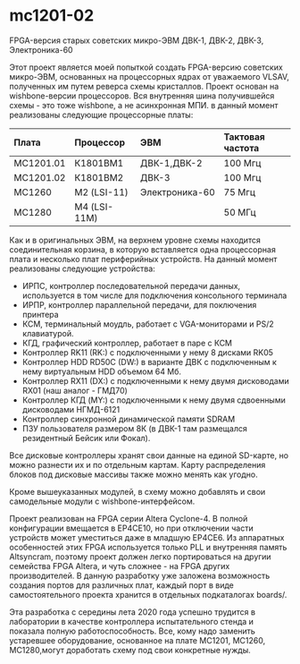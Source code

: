 # mc1201-02
FPGA-версия старых советских микро-ЭВМ ДВК-1, ДВК-2, ДВК-3, Электроника-60

Этот проект является моей попыткой создать FPGA-версию советских микро-ЭВМ, основанных на процессорных ядрах от уважаемого VLSAV, полученных им путем реверса схемы кристаллов.
Проект основан на wishbone-версии процессоров. Вся внутренняя шина получившейся схемы - это тоже wishbone, а не асинхронная МПИ. в данный момент реализованы следующие процессорные платы:

| Плата | Процессор | ЭВМ | Тактовая частота |
|:----------------|:---------|:----------------|:---------------|
|  МС1201.01 |  К1801ВМ1     | ДВК-1,ДВК-2    |  100 Мгц|
|  МС1201.02 |  К1801ВМ2     | ДВК-3          |  100 Мгц|
|  МС1260    |  М2 (LSI-11)  | Электроника-60 |   75 Мгц|
|  МС1280    |  М4 (LSI-11M) |                |   50 МГц|

Как и в оригинальных ЭВМ, на верхнем уровне схемы находится соединительная корзина, в которую вставляется одна процессорная плата и несколько плат периферийных устройств. На данный момент реализованы следующие устройства:

- ИРПС, контроллер последовательной передачи данных, используется в том числе для подключения консольного терминала
- ИРПР, контроллер параллельной передачи, для поключения принтера
- КСМ, терминальный моудль, работает с VGA-мониторами и PS/2 клавиатурой.
- КГД, графический контроллер, работает в паре с КСМ
- Контроллер RK11 (RK:) с подключенными у нему 8 дисками RK05
- Контроллер HDD RD50C (DW:) в варианте ДВК с подключенным к нему виртуальным HDD объемом 64 Мб.
- Контроллер RX11 (DX:)  с подключенными к нему двумя дисководами RX01 (наш аналог - ГМД70)
- Контроллер КГД (MY:) с подключенными к нему двумя сдвоенными дисководами НГМД-6121
- Контроллер синхронной динамической памяти SDRAM
- ПЗУ пользователя размером 8К (в ДВК-1 там размещался резидентный Бейсик или Фокал).

Все дисковые контроллеры хранят свои данные на единой SD-карте, но можно разнести их и по отдельным картам. Карту распределения блоков под дисковые массивы также можно менять как угодно.

Кроме вышеуказанных модулей, в схему можно добавлять и свои самодельные модули с wishbone-интерфейсом.

Проект реализован на FPGA серии Altera Cyclone-4. В полной конфигурации вмещается в EP4CE10, но при отключении части устройств может уместиться даже в младшую EP4CE6. Из аппаратных особенностей этих FPGA используется только PLL и внутренняя память Altsyncram, поэтому проект должен легко портироваться на другии семейства FPGA Altera, и чуть сложнее - на FPGA других производителей. В данную разработку уже заложена возможность создания портов для различных плат, каждый порт в виде самостоятельного проекта хранится в отдельных подкаталогах boards/.


Эта разработка с середины лета 2020 года успешно трудится в лаборатории в качестве контроллера испытательного стенда и показала полную работоспособность. Все, кому надо заменить устаревшее оборудование, основанное на плате МС1201, МС1260, МС1280,могут доработать схему под свои конкретные нужды.
